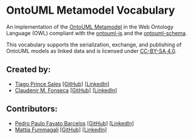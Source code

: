 # OntoUML Metamodel Vocabulary

An implementation of the [OntoUML Metamodel](https://github.com/OntoUML/ontouml-metamodel) in the Web Ontology Language (OWL) compliant with the [ontouml-js](https://github.com/OntoUML/ontouml-js) and the [ontouml-schema](https://github.com/OntoUML/ontouml-schema).

This vocabulary supports the serialization, exchange, and publishing of OntoUML models as linked data and is licensed under [CC-BY-SA 4.0](https://creativecommons.org/licenses/by-sa/4.0/).

## Created by:

- [Tiago Prince Sales](https://orcid.org/0000-0002-5385-5761) [[GitHub]](https://github.com/tgoprince) [[LinkedIn]](https://www.linkedin.com/in/tiago-sales/)
- [Claudenir M. Fonseca](https://orcid.org/0000-0003-2528-3118) [[GitHub]](https://github.com/claudenirmf) [[LinkedIn]](https://www.linkedin.com/in/claudenir-fonseca-52b251216/)

## Contributors: 

- [Pedro Paulo Favato Barcelos](https://orcid.org/0000-0003-2736-7817) [[GitHub]](https://github.com/pedropaulofb) [[LinkedIn]](https://www.linkedin.com/in/pedro-paulo-favato-barcelos/)
- [Mattia Fummagali](https://orcid.org/0000-0003-3385-4769) [[GitHub]](https://github.com/Matt-81) [[LinkedIn]](https://www.linkedin.com/in/mattiafumagalli/)
